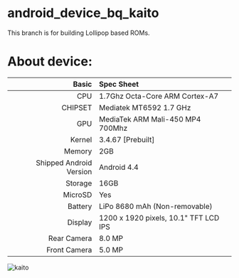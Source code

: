 android_device_bq_kaito
==============================
This branch is for building Lollipop based ROMs.

About device:
=========================================================
Basic   | Spec Sheet
-------:|:-------------------------
CPU     | 1.7Ghz Octa-Core ARM Cortex-A7
CHIPSET | Mediatek MT6592 1.7 GHz
GPU     | MediaTek ARM Mali-450 MP4 700Mhz 
Kernel  | 3.4.67 [Prebuilt]
Memory  | 2GB
Shipped Android Version | Android 4.4
Storage | 16GB
MicroSD | Yes
Battery | LiPo 8680 mAh (Non-removable)
Display | 1200 x 1920 pixels, 10.1" TFT LCD IPS
Rear Camera  | 8.0 MP
Front Camera | 5.0 MP

![kaito](https://github.com/jmpfbmx/device_pics/blob/master/kaito.jpg)
